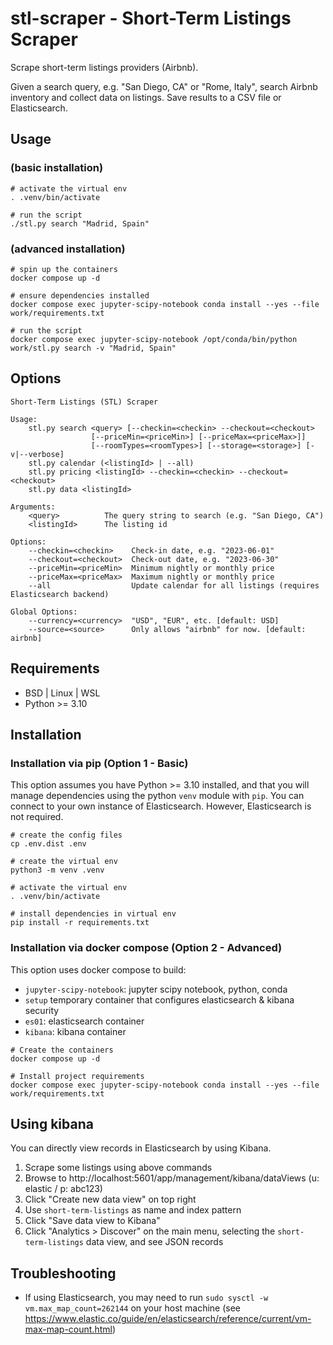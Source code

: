 # stl-scraper - Short-Term Listings Scraper

Scrape short-term listings providers (Airbnb).

Given a search query, e.g. "San Diego, CA" or "Rome, Italy", search Airbnb inventory and collect data on listings. Save
results to a CSV file or Elasticsearch.

## Usage

### (basic installation)

```shell
# activate the virtual env
. .venv/bin/activate

# run the script
./stl.py search "Madrid, Spain"
```

### (advanced installation)
```shell
# spin up the containers
docker compose up -d

# ensure dependencies installed
docker compose exec jupyter-scipy-notebook conda install --yes --file work/requirements.txt

# run the script
docker compose exec jupyter-scipy-notebook /opt/conda/bin/python work/stl.py search -v "Madrid, Spain"
```


## Options

```
Short-Term Listings (STL) Scraper

Usage:
    stl.py search <query> [--checkin=<checkin> --checkout=<checkout> 
                  [--priceMin=<priceMin>] [--priceMax=<priceMax>]] 
                  [--roomTypes=<roomTypes>] [--storage=<storage>] [-v|--verbose]
    stl.py calendar (<listingId> | --all)
    stl.py pricing <listingId> --checkin=<checkin> --checkout=<checkout>
    stl.py data <listingId>

Arguments:
    <query>          The query string to search (e.g. "San Diego, CA")
    <listingId>      The listing id

Options:
    --checkin=<checkin>    Check-in date, e.g. "2023-06-01"
    --checkout=<checkout>  Check-out date, e.g. "2023-06-30"
    --priceMin=<priceMin>  Minimum nightly or monthly price
    --priceMax=<priceMax>  Maximum nightly or monthly price
    --all                  Update calendar for all listings (requires Elasticsearch backend)

Global Options:
    --currency=<currency>  "USD", "EUR", etc. [default: USD]
    --source=<source>      Only allows "airbnb" for now. [default: airbnb]
```

## Requirements

- BSD | Linux | WSL
- Python >= 3.10

## Installation

### Installation via pip (Option 1 - Basic)

This option assumes you have Python >= 3.10 installed, and that you will manage dependencies using the python `venv` 
module with `pip`. You can connect to your own instance of Elasticsearch. However, Elasticsearch is not required.

```shell
# create the config files
cp .env.dist .env

# create the virtual env
python3 -m venv .venv

# activate the virtual env
. .venv/bin/activate

# install dependencies in virtual env
pip install -r requirements.txt
```

### Installation via docker compose (Option 2 - Advanced)

This option uses docker compose to build:

- `jupyter-scipy-notebook`: jupyter scipy notebook, python, conda
- `setup` temporary container that configures elasticsearch & kibana security
- `es01`: elasticsearch container
- `kibana`: kibana container

```shell
# Create the containers
docker compose up -d

# Install project requirements
docker compose exec jupyter-scipy-notebook conda install --yes --file work/requirements.txt
```

## Using kibana

You can directly view records in Elasticsearch by using Kibana.

1. Scrape some listings using above commands
2. Browse to http://localhost:5601/app/management/kibana/dataViews (u: elastic / p: abc123)
3. Click "Create new data view" on top right
4. Use `short-term-listings` as name and index pattern
5. Click "Save data view to Kibana"
6. Click "Analytics > Discover" on the main menu, selecting the `short-term-listings` data view, and see JSON records

## Troubleshooting

- If using Elasticsearch, you may need to run `sudo sysctl -w vm.max_map_count=262144` on your host machine (see
  https://www.elastic.co/guide/en/elasticsearch/reference/current/vm-max-map-count.html)
